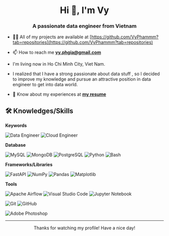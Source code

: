 <h1 align="center">Hi 👋, I'm Vy</h1>
<h3 align="center">A passionate data engineer from Vietnam</h3>

- 👨‍💻 All of my projects are available at [https://github.com/VyPhammm?tab=repositories](https://github.com/VyPhammm?tab=repositories)

- 📫 How to reach me **vy.phgia@gmail.com**

- I'm living now in Ho Chi Minh City, Viet Nam. 

- I realized that I have a strong passionate about data stuff , so I decided to improve my knowledge and pursue an attractive position in data engineer to get into data world.
- 📄 Know about my experiences at **[my resume](https://drive.google.com/file/d/1nbwUszLOQyff0s2W8JcSUF5ZwTC6EcDV/view?usp=sharing)**


## 🛠 Knowledges/Skills

**Keywords**

![Data Engineer](https://img.shields.io/badge/Data%20Engineer-%2314354C.svg?style=for-the-badge&logoColor=white) 
![Cloud Engineer](https://img.shields.io/badge/CLOUD%20ENGINEER-0078d7.svg?style=for-the-badge&logoColor=white)

**Database**

![MySQL](https://img.shields.io/badge/mysql-%2300f.svg?style=for-the-badge&logo=mysql&logoColor=white)
![MongoDB](https://img.shields.io/badge/MongoDB-%234ea94b.svg?style=for-the-badge&logo=mongodb&logoColor=white) 
![PostgreSQL](https://img.shields.io/badge/postgresql-%230072C6.svg?style=for-the-badge&logo=postgresql&logoColor=white)
![Python](https://img.shields.io/badge/python-%2314354C.svg?style=for-the-badge&logo=python&logoColor=white) 
![Bash](https://img.shields.io/badge/BASH-%4EAA25.svg?style=for-the-badge&logoColor=white)


**Frameworks/Libraries**

![FastAPI](https://img.shields.io/badge/FastAPI-005571?style=for-the-badge&logo=fastapi)
![NumPy](https://img.shields.io/badge/numpy-%23013243.svg?style=for-the-badge&logo=numpy&logoColor=white)
![Pandas](https://img.shields.io/badge/pandas-%23150458.svg?style=for-the-badge&logo=pandas&logoColor=white)
![Matplotlib](https://img.shields.io/badge/Matplotlib-%23ffffff.svg?style=for-the-badge&logo=Matplotlib&logoColor=black)



**Tools**

![Apache Airflow](https://img.shields.io/badge/Airflow-017CEE?style=for-the-badge&logo=Apache%20Airflow&logoColor=white)
![Visual Studio Code](https://img.shields.io/badge/VS%20Code-0078d7.svg?style=for-the-badge&logo=visual-studio-code&logoColor=white) 
![Jupyter Notebook](https://img.shields.io/badge/jupyter-%23FA0F00.svg?style=for-the-badge&logo=jupyter&logoColor=white)

![Git](https://img.shields.io/badge/git-%23F05033.svg?style=for-the-badge&logo=git&logoColor=white) 
![GitHub](https://img.shields.io/badge/github-%23121011.svg?style=for-the-badge&logo=github&logoColor=white) 

![Adobe Photoshop](https://img.shields.io/badge/photoshop-%2331A8FF.svg?style=for-the-badge&logo=adobe%20photoshop&logoColor=white)


---
<p align="center">Thanks for watching my profile! Have a nice day! </p>
<p align="center">

